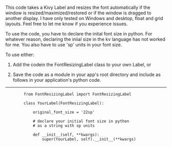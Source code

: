 This code takes a Kivy Label and resizes the font automatically
if the window is resized/maximized/restored or if the window is dragged
to another display. I have only tested on Windows and desktop, 
float and grid layouts. Feel free to let me know if you experience issues.

To use the code, you have to declare the inital font size in python. 
For whatever reason, declaring the iniial size in the kv language has not 
worked for me. You also have to use 'sp' units in your font size.

To use either:

1. Add the codein the FontResizingLabel class to your own Label, or

2. Save the code as a module in your app's root directory
and include as follows in your application's python code.
---------------------------------------------------------
			from FontResizingLabel import FontResizingLabel

			class YourLabel(FontResizingLabel):

				original_font_size = '22sp'
				
				# declare your initial font size in python
				# as a string with sp units

				def __init__(self, **kwargs):
					super(YourLabel, self).__init__(**kwargs)
